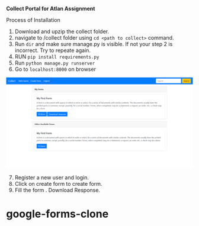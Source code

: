 **Collect Portal for Atlan Assignment**

Process of Installation

1. Download and upzip the collect folder.
2. navigate to /collect  folder using `cd <path to collect>` command.
3. Run `dir`  and make sure manage.py is visible. If not your step 2 is incorrect. Try to repeate again.
4. RUN `pip install requirements.py `
5. Run `python manage.py runserver`
6. Go to `localhost:8000` on browser

![1666768261129](image/readme/1666768261129.png)

7. Register a new user and login.
8. Click on create form to create form.
9. Fill the form . Download Response.
# google-forms-clone
